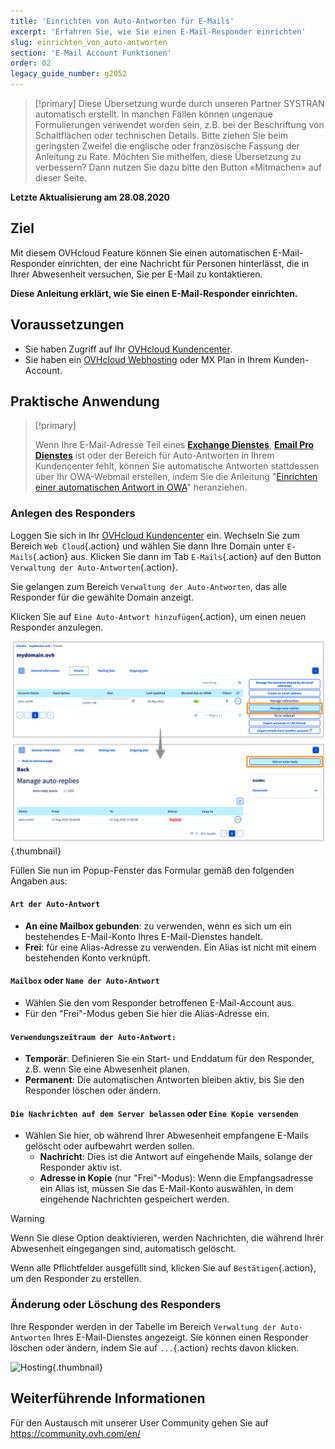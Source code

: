 ```yaml
---
title: 'Einrichten von Auto-Antworten für E-Mails'
excerpt: 'Erfahren Sie, wie Sie einen E-Mail-Responder einrichten'
slug: einrichten_von_auto-antworten
section: 'E-Mail Account Funktionen'
order: 02
legacy_guide_number: g2052
---
```


> [!primary]
> Diese Übersetzung wurde durch unseren Partner SYSTRAN automatisch erstellt. In manchen Fällen können ungenaue Formulierungen verwendet worden sein, z.B. bei der Beschriftung von Schaltflächen oder technischen Details. Bitte ziehen Sie beim geringsten Zweifel die englische oder französische Fassung der Anleitung zu Rate. Möchten Sie mithelfen, diese Übersetzung zu verbessern? Dann nutzen Sie dazu bitte den Button «Mitmachen» auf dieser Seite.
>

**Letzte Aktualisierung am 28.08.2020**

## Ziel

Mit diesem OVHcloud Feature können Sie einen automatischen E-Mail-Responder einrichten, der eine Nachricht für Personen hinterlässt, die in Ihrer Abwesenheit versuchen, Sie per E-Mail zu kontaktieren.

**Diese Anleitung erklärt, wie Sie einen E-Mail-Responder einrichten.**

## Voraussetzungen

- Sie haben Zugriff auf Ihr [OVHcloud Kundencenter](https://www.ovh.com/auth/?action=gotomanager&from=https://www.ovh.de/&ovhSubsidiary=de).
- Sie haben ein [OVHcloud Webhosting](https://www.ovhcloud.com/de/web-hosting/) oder MX Plan in Ihrem Kunden-Account.

## Praktische Anwendung

> [!primary]
>
> Wenn Ihre E-Mail-Adresse Teil eines [**Exchange Dienstes**](https://www.ovhcloud.com/de/emails/hosted-exchange/), [**Email Pro Dienstes**](https://www.ovhcloud.com/de/emails/email-pro/) ist oder der Bereich für Auto-Antworten in Ihrem Kundencenter fehlt, können Sie automatische Antworten stattdessen über Ihr OWA-Webmail erstellen, indem Sie die Anleitung "[Einrichten einer automatischen Antwort in OWA](../../microsoft-collaborative-solutions/exchange_2016_einrichten_einer_automatischen_antwort_in_owa/)" heranziehen.

### Anlegen des Responders

Loggen Sie sich in Ihr [OVHcloud Kundencenter](https://www.ovh.com/auth/?action=gotomanager&from=https://www.ovh.de/&ovhSubsidiary=de) ein. Wechseln Sie zum Bereich `Web Cloud`{.action} und wählen Sie dann Ihre Domain unter `E-Mails`{.action} aus. Klicken Sie dann im Tab `E-Mails`{.action} auf den Button `Verwaltung der Auto-Antworten`{.action}.

Sie gelangen zum Bereich `Verwaltung der Auto-Antworten`, das alle Responder für die gewählte Domain anzeigt.

Klicken Sie auf `Eine Auto-Antwort hinzufügen`{.action}, um einen neuen Responder anzulegen.

![Hosting](images/email_responder01.png){.thumbnail}

Füllen Sie nun im Popup-Fenster das Formular gemäß den folgenden Angaben aus:

#### `Art der Auto-Antwort`

- **An eine Mailbox gebunden**: zu verwenden, wenn es sich um ein bestehendes E-Mail-Konto Ihres E-Mail-Dienstes handelt.
- **Frei**: für eine Alias-Adresse zu verwenden. Ein Alias ist nicht mit einem bestehenden Konto verknüpft.

#### `Mailbox` oder `Name der Auto-Antwort` 

- Wählen Sie den vom Responder betroffenen E-Mail-Account aus. 
- Für den "Frei"-Modus geben Sie hier die Alias-Adresse ein.

#### `Verwendungszeitraum der Auto-Antwort:`

- **Temporär**: Definieren Sie ein Start- und Enddatum für den Responder, z.B. wenn Sie eine Abwesenheit planen.
- **Permanent**: Die automatischen Antworten bleiben aktiv, bis Sie den Responder löschen oder ändern.

#### `Die Nachrichten auf dem Server belassen` oder `Eine Kopie versenden`

- Wählen Sie hier, ob während Ihrer Abwesenheit empfangene E-Mails gelöscht oder aufbewahrt werden sollen.
    - **Nachricht**: Dies ist die Antwort auf eingehende Mails, solange der Responder aktiv ist.
    - **Adresse in Kopie** (nur "Frei"-Modus): Wenn die Empfangsadresse ein Alias ist, müssen Sie das E-Mail-Konto auswählen, in dem eingehende Nachrichten gespeichert werden.

> [!warning]
> Wenn Sie diese Option deaktivieren, werden Nachrichten, die während Ihrer Abwesenheit eingegangen sind, automatisch gelöscht.

Wenn alle Pflichtfelder ausgefüllt sind, klicken Sie auf `Bestätigen`{.action}, um den Responder zu erstellen.

### Änderung oder Löschung des Responders

Ihre Responder werden in der Tabelle im Bereich `Verwaltung der Auto-Antworten` Ihres E-Mail-Dienstes angezeigt. Sie können einen Responder löschen oder ändern, indem Sie auf `...`{.action} rechts davon klicken.

![Hosting](images/email_responder02.png){.thumbnail}

## Weiterführende Informationen

Für den Austausch mit unserer User Community gehen Sie auf https://community.ovh.com/en/
